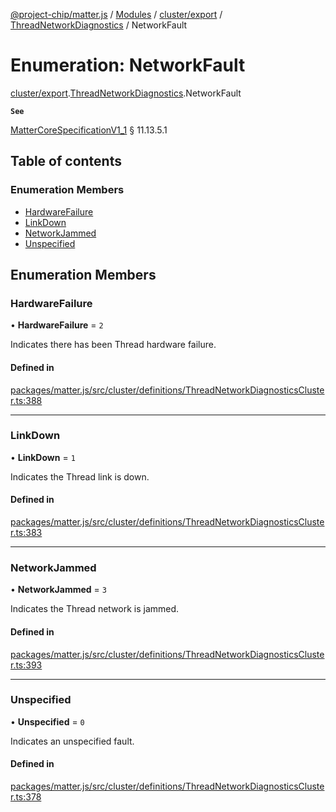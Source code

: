 [@project-chip/matter.js](../README.md) / [Modules](../modules.md) / [cluster/export](../modules/cluster_export.md) / [ThreadNetworkDiagnostics](../modules/cluster_export.ThreadNetworkDiagnostics.md) / NetworkFault

# Enumeration: NetworkFault

[cluster/export](../modules/cluster_export.md).[ThreadNetworkDiagnostics](../modules/cluster_export.ThreadNetworkDiagnostics.md).NetworkFault

**`See`**

[MatterCoreSpecificationV1_1](../interfaces/spec_export.MatterCoreSpecificationV1_1.md) § 11.13.5.1

## Table of contents

### Enumeration Members

- [HardwareFailure](cluster_export.ThreadNetworkDiagnostics.NetworkFault.md#hardwarefailure)
- [LinkDown](cluster_export.ThreadNetworkDiagnostics.NetworkFault.md#linkdown)
- [NetworkJammed](cluster_export.ThreadNetworkDiagnostics.NetworkFault.md#networkjammed)
- [Unspecified](cluster_export.ThreadNetworkDiagnostics.NetworkFault.md#unspecified)

## Enumeration Members

### HardwareFailure

• **HardwareFailure** = ``2``

Indicates there has been Thread hardware failure.

#### Defined in

[packages/matter.js/src/cluster/definitions/ThreadNetworkDiagnosticsCluster.ts:388](https://github.com/project-chip/matter.js/blob/be83914/packages/matter.js/src/cluster/definitions/ThreadNetworkDiagnosticsCluster.ts#L388)

___

### LinkDown

• **LinkDown** = ``1``

Indicates the Thread link is down.

#### Defined in

[packages/matter.js/src/cluster/definitions/ThreadNetworkDiagnosticsCluster.ts:383](https://github.com/project-chip/matter.js/blob/be83914/packages/matter.js/src/cluster/definitions/ThreadNetworkDiagnosticsCluster.ts#L383)

___

### NetworkJammed

• **NetworkJammed** = ``3``

Indicates the Thread network is jammed.

#### Defined in

[packages/matter.js/src/cluster/definitions/ThreadNetworkDiagnosticsCluster.ts:393](https://github.com/project-chip/matter.js/blob/be83914/packages/matter.js/src/cluster/definitions/ThreadNetworkDiagnosticsCluster.ts#L393)

___

### Unspecified

• **Unspecified** = ``0``

Indicates an unspecified fault.

#### Defined in

[packages/matter.js/src/cluster/definitions/ThreadNetworkDiagnosticsCluster.ts:378](https://github.com/project-chip/matter.js/blob/be83914/packages/matter.js/src/cluster/definitions/ThreadNetworkDiagnosticsCluster.ts#L378)
